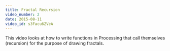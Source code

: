 ```yaml
---
title: Fractal Recursion
video_number: 2
date: 2015-08-11
video_id: s3Facu6ZVeA
---
```

This video looks at how to write functions in Processing that call themselves (recursion) for the purpose of drawing fractals.
